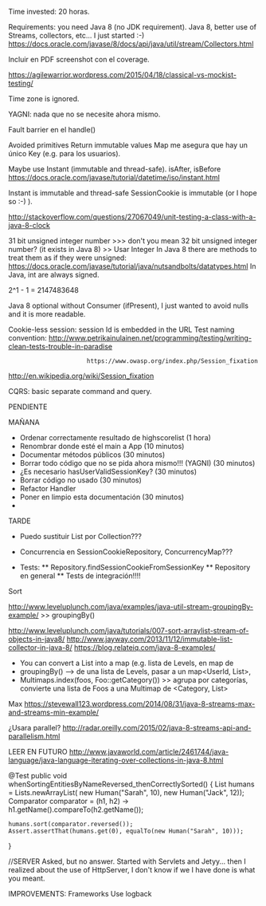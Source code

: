 Time invested:  20 horas.

Requirements: you need Java 8 (no JDK requirement).
Java 8, better use of Streams, collectors, etc... I just started :-)
https://docs.oracle.com/javase/8/docs/api/java/util/stream/Collectors.html

Incluir en PDF screenshot con el coverage.

https://agilewarrior.wordpress.com/2015/04/18/classical-vs-mockist-testing/

Time zone is ignored.

YAGNI: nada que no se necesite ahora mismo.

Fault barrier en el handle()

Avoided primitives
Return immutable values
Map me asegura que hay un único Key (e.g. para los usuarios).

Maybe use Instant (immutable and thread-safe). isAfter, isBefore
https://docs.oracle.com/javase/tutorial/datetime/iso/instant.html

Instant is immutable and thread-safe
SessionCookie is immutable (or I hope so :-) ).


http://stackoverflow.com/questions/27067049/unit-testing-a-class-with-a-java-8-clock


31 bit unsigned integer number >>> don't you mean 32 bit unsigned integer number? (it exists in Java 8) >> Usar Integer
In Java 8 there are methods to treat them as if they were unsigned: https://docs.oracle.com/javase/tutorial/java/nutsandbolts/datatypes.html
In Java, int are always signed.

2^1 - 1 = 2147483648

Java 8 optional without Consumer (ifPresent), I just wanted to avoid nulls and it is more readable.


Cookie-less session: session Id is embedded in the URL
Test naming convention: http://www.petrikainulainen.net/programming/testing/writing-clean-tests-trouble-in-paradise

                          https://www.owasp.org/index.php/Session_fixation
http://en.wikipedia.org/wiki/Session_fixation


CQRS: basic separate command and query.

PENDIENTE

MAÑANA
* Ordenar correctamente resultado de highscorelist   (1 hora)
* Renombrar donde esté el main a App                        (10 minutos)
* Documentar métodos públicos                                           (30 minutos)
* Borrar todo código que no se pida ahora mismo!!! (YAGNI)                         (30 minutos)
* ¿Es necesario hasUserValidSessionKey?                                       (30 minutos)
* Borrar código no usado                              (30 minutos)
* Refactor Handler
* Poner en limpio esta documentación                  (30 minutos)
*


TARDE
* Puedo sustituir List por Collection???
* Concurrencia en SessionCookieRepository, ConcurrencyMap???

* Tests:
** Repository.findSessionCookieFromSessionKey
** Repository en general
** Tests de integración!!!!


Sort

http://www.leveluplunch.com/java/examples/java-util-stream-groupingBy-example/ >> groupingBy()

http://www.leveluplunch.com/java/tutorials/007-sort-arraylist-stream-of-objects-in-java8/
http://www.jayway.com/2013/11/12/immutable-list-collector-in-java-8/
https://blog.relateiq.com/java-8-examples/
* You can convert a List into a map (e.g. lista de Levels, en map de
* groupingBy() --> de una lista de Levels, pasar a un map<UserId, List<Scores>>,
* Multimaps.index(foos, Foo::getCategory()) >> agrupa por categorías, convierte una lista de Foos a una Multimap de <Category, List<Foo>>


Max
https://stevewall123.wordpress.com/2014/08/31/java-8-streams-max-and-streams-min-example/


¿Usara parallel?
http://radar.oreilly.com/2015/02/java-8-streams-api-and-parallelism.html


LEER EN FUTURO
http://www.javaworld.com/article/2461744/java-language/java-language-iterating-over-collections-in-java-8.html



@Test
public void whenSortingEntitiesByNameReversed_thenCorrectlySorted() {
    List<Human> humans = Lists.newArrayList(
      new Human("Sarah", 10), new Human("Jack", 12));
    Comparator<Human> comparator = (h1, h2) -> h1.getName().compareTo(h2.getName());

    humans.sort(comparator.reversed());
    Assert.assertThat(humans.get(0), equalTo(new Human("Sarah", 10)));
}


//SERVER
Asked, but no answer.
Started with Servlets and Jetyy... then I realized about the use of HttpServer, I don't know if we I have done is what you meant.


IMPROVEMENTS:
Frameworks
Use logback
